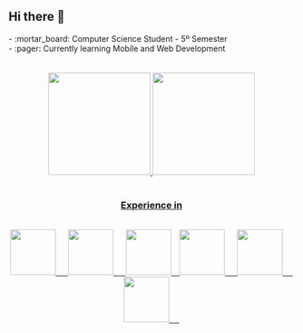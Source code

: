 ## Hi there 👋
<main>
  - :mortar_board:󠁩󠁤󠁪󠁷󠁿 Computer Science Student - 5º Semester<br>
  - :pager: Currently learning Mobile and Web Development<br>
  <br>
  <br>
    <div align="center">
      <a href="https://github.com/matmv21">
      <img height="180em" src="https://github-readme-stats.vercel.app/api?username=matmv21&show_icons=true&theme=merko&include_all_commits=true&count_private=true"/>
      <img height="180em" src="https://github-readme-stats.vercel.app/api/top-langs/?username=matmv21&layout=compact&langs_count=16&theme=merko"/>
  </div>
  <br>
    <h3 align="center">Experience in</h3>
    <br>
    <div align="center">
      <img width="80px" src="https://cdn.jsdelivr.net/gh/devicons/devicon/icons/java/java-original.svg" /> &emsp;
      <img width="80px" src="https://cdn.jsdelivr.net/gh/devicons/devicon/icons/javascript/javascript-original.svg" /> &emsp;
      <img width="80px" src="https://cdn.jsdelivr.net/gh/devicons/devicon/icons/c/c-original.svg" /> &ensp;
      <img width="80px" src="https://cdn.jsdelivr.net/gh/devicons/devicon/icons/python/python-original-wordmark.svg" /> &emsp;
      <img width="80px" src="https://cdn.jsdelivr.net/gh/devicons/devicon/icons/php/php-original.svg" /> &emsp;
      <img width="80px" src="https://cdn.jsdelivr.net/gh/devicons/devicon/icons/react/react-original.svg"/> &emsp;
    </div>
  </div>
</main>
